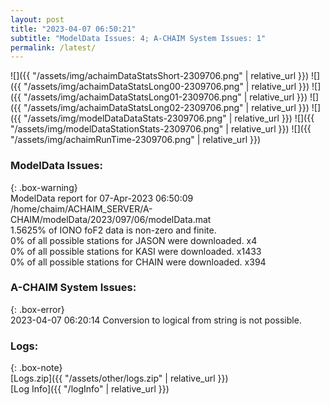 ```yaml
---
layout: post
title: "2023-04-07 06:50:21"
subtitle: "ModelData Issues: 4; A-CHAIM System Issues: 1"
permalink: /latest/
---
```


![]({{ "/assets/img/achaimDataStatsShort-2309706.png" | relative_url }})
![]({{ "/assets/img/achaimDataStatsLong00-2309706.png" | relative_url }})
![]({{ "/assets/img/achaimDataStatsLong01-2309706.png" | relative_url }})
![]({{ "/assets/img/achaimDataStatsLong02-2309706.png" | relative_url }})
![]({{ "/assets/img/modelDataDataStats-2309706.png" | relative_url }})
![]({{ "/assets/img/modelDataStationStats-2309706.png" | relative_url }})
![]({{ "/assets/img/achaimRunTime-2309706.png" | relative_url }})


### ModelData Issues:  
  
{: .box-warning}  
 ModelData report for 07-Apr-2023 06:50:09   
 /home/chaim/ACHAIM_SERVER/A-CHAIM/modelData/2023/097/06/modelData.mat   
 1.5625% of IONO foF2 data is non-zero and finite.   
 0% of all possible stations for JASON were downloaded. x4   
 0% of all possible stations for KASI were downloaded. x1433   
 0% of all possible stations for CHAIN were downloaded. x394   
  
### A-CHAIM System Issues:  
  
{: .box-error}  
2023-04-07 06:20:14 Conversion to logical from string is not possible.  

### Logs:  
  
{: .box-note}  
[Logs.zip]({{ "/assets/other/logs.zip" | relative_url }})  
[Log Info]({{ "/logInfo" | relative_url }})  
